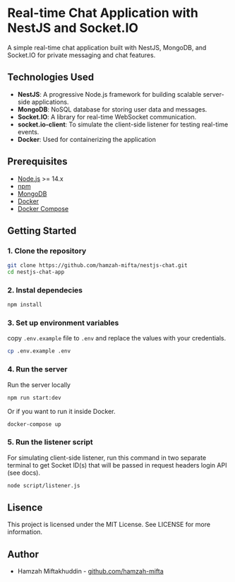 # Real-time Chat Application with NestJS and Socket.IO

A simple real-time chat application built with NestJS, MongoDB, and Socket.IO for private messaging and chat features.

## Technologies Used

- **NestJS**: A progressive Node.js framework for building scalable server-side applications.
- **MongoDB**: NoSQL database for storing user data and messages.
- **Socket.IO**: A library for real-time WebSocket communication.
- **socket.io-client**: To simulate the client-side listener for testing real-time events.
- **Docker**: Used for containerizing the application

## Prerequisites

- [Node.js](https://nodejs.org/) >= 14.x
- [npm](https://www.npmjs.com/)
- [MongoDB](https://www.mongodb.com/)
- [Docker](https://www.docker.com/)
- [Docker Compose](https://docs.docker.com/compose/)

## Getting Started

### 1. Clone the repository

```bash
git clone https://github.com/hamzah-mifta/nestjs-chat.git
cd nestjs-chat-app
```

### 2. Instal dependecies

```bash
npm install
```

### 3. Set up environment variables

copy `.env.example` file to `.env` and replace the values with your credentials.

```bash
cp .env.example .env
```

### 4. Run the server

Run the server locally

```bash
npm run start:dev
```

Or if you want to run it inside Docker.

```bash
docker-compose up
```

### 5. Run the listener script

For simulating client-side listener, run this command in two separate terminal to get Socket ID(s) that will be passed in request headers login API (see docs).

```bash
node script/listener.js
```

## Lisence

This project is licensed under the MIT License. See LICENSE for more information.

## Author

- Hamzah Miftakhuddin - [github.com/hamzah-mifta](https://github.com/hamzah-mifta)
